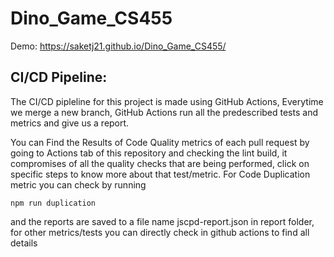 # Dino_Game_CS455

Demo: https://saketj21.github.io/Dino_Game_CS455/

## CI/CD Pipeline:

The CI/CD pipleline for this project is made using GitHub Actions, Everytime we merge a new branch,
GitHub Actions run all the predescribed tests and metrics and give us a report.

You can Find the Results of Code Quality metrics of each pull request by going to Actions tab of this repository
and checking the lint build, it compromises of all the quality checks that are being performed, click on specific
steps to know more about that test/metric. For Code Duplication metric you can check by running

`npm run duplication`

and the reports are saved to a file name jscpd-report.json in report folder, for other metrics/tests you can directly
check in github actions to find all details
